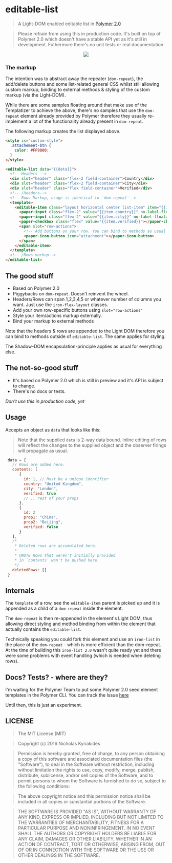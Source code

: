 # editable-list

> A Light-DOM enabled editable list in [Polymer 2.0][1]

> Please refrain from using this in production code.
> It's built on top of Polymer 2.0 which doesn't have a stable API yet as
it's still in development. Futhermore there's no unit tests or real documentation

<div style="text-align:center"><img src="http://i.imgur.com/p1fm4eE.png"/></div>

### The markup

The intention was to abstract away the repeater (`dom-repeat`), the add/delete
buttons and some list-related general CSS whilst still allowing custom markup,
binding to external methods & styling of the custom markup (via the Light-DOM).

While there are some samples floating around that make use of the Templatizer
to achieve the above, there's no samples that use the `dom-repeat` element
already provided by Polymer therefore they usually re-implement a lot of the
functionality already present in `dom-repeat`.

The following markup creates the list displayed above.

```html
<style is="custom-style">
  .attachement-btn {
    color: #FF9800;
  }
</style>

<editable-list data="{{data}}">
  <!-- Headers -->
  <div slot="header" class="flex-2 field-container">Country</div>
  <div slot="header" class="flex-2 field-container">City</div>
  <div slot="header" class="flex field-container">Verified</div>
  <!-- /Headers-->
  <!-- Rows Markup, usage is identical to `dom-repeat`-->
  <template>
    <editable-item class="layout horizontal center list-item" item="{{item}}">
      <paper-input class="flex-2" value="{{item.country}}" no-label-float></paper-input>
      <paper-input class="flex-2" value="{{item.city}}" no-label-float></paper-input>
      <paper-checkbox class="flex" value="{{item.verified}}"></paper-checkbox>
      <span slot="row-actions">
        <!-- Add buttons on your row. You can bind to methods as usual  -->
        <paper-icon-button icon="attachment"></paper-icon-button>
      </span>
    </editable-item>
  </template>
  <!-- /Rows markup-->
</editable-list>
```


## The good stuff

  - Based on Polymer 2.0
  - Piggybacks on `dom-repeat`. Doesn't reinvent the wheel.
  - Headers/Rows can span 1,2,3,4,5 or whatever number of columns you want.
  Just use the `iron-flex-layout` classes.
  - Add your own row-specific buttons using `slot="row-actions"`
  - Style your item/actions markup externally.
  - Bind your markup to external methods

Note that the headers & rows are appended to the Light DOM therefore you can
bind to methods outside of `editable-list`. The same applies for styling.

The Shadow-DOM encapsulation-principle applies as usual for everything else.

## The not-so-good stuff

- It's based on Polymer 2.0 which is still in preview and it's API is subject
to change.
- There's no docs or tests.


*Don't use this in production code, yet*


## Usage

Accepts an object as `data` that looks like this:

> Note that the supplied `data` is 2-way data bound. Inline editing of rows
will reflect the changes to the supplied object and the observer firings will
propagate as usual.

```javascript
 data = {
   // Rows are added here.
   contents: [
      {
        id: 1, // Must be a unique identifier
        country: "United Kingdom",
        city: "London",
        verified: true
        // .. rest of your props
      },
      {
        id: 2
        prop1: "China",
        prop2: "Beijing",
        verified: false
      }
   ],
   /*
    * Deleted rows are accumulated here.
    *
    * @NOTE Rows that weren't initially provided
    * in `contents` won't be pushed here.
    */
   deletedRows: []
 }
```

## Internals

The `template` of a row, see the `editable-item` parent is picked up and
it is appended as a child of a `dom-repeat` inside the element.

The `dom-repeat` is then re-appended in the element's Light DOM, thus allowing
direct styling and method binding from within the element that actually contains
the `editable-list`.

Technically speaking you could fork this element and use an `iron-list` in the
place of the `dom-repeat` - which is more efficient than the dom-repeat. At the
time of building this `iron-list 2.0` wasn't quite ready yet and there were
some problems with event handling (which is needed when deleting rows).


## Docs? Tests? - where are they?

I'm waiting for the Polymer Team to put some Polymer 2.0 seed element templates
in the Polymer CLI. You can track the Issue [here][2]

Until then, this is just an experiment.

## LICENSE

> The MIT License (MIT)

> Copyright (c) 2016 Nicholas Kyriakides

> Permission is hereby granted, free of charge, to any person obtaining a copy of this software and associated documentation files (the "Software"), to deal in the Software without restriction, including without limitation the rights to use, copy, modify, merge, publish, distribute, sublicense, and/or sell copies of the Software, and to permit persons to whom the Software is furnished to do so, subject to the following conditions:

> The above copyright notice and this permission notice shall be included in all copies or substantial portions of the Software.

> THE SOFTWARE IS PROVIDED "AS IS", WITHOUT WARRANTY OF ANY KIND, EXPRESS OR IMPLIED, INCLUDING BUT NOT LIMITED TO THE WARRANTIES OF MERCHANTABILITY, FITNESS FOR A PARTICULAR PURPOSE AND NONINFRINGEMENT. IN NO EVENT SHALL THE AUTHORS OR COPYRIGHT HOLDERS BE LIABLE FOR ANY CLAIM, DAMAGES OR OTHER LIABILITY, WHETHER IN AN ACTION OF CONTRACT, TORT OR OTHERWISE, ARISING FROM, OUT OF OR IN CONNECTION WITH THE SOFTWARE OR THE USE OR OTHER DEALINGS IN THE SOFTWARE.

[1]:https://www.polymer-project.org/2.0/docs/about_20
[2]:https://github.com/Polymer/polymer-cli/issues/443
